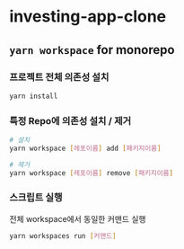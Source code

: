 # investing-app-clone

## `yarn workspace` for monorepo

### 프로젝트 전체 의존성 설치

```bash
yarn install
```

### 특정 Repo에 의존성 설치 / 제거

```bash
# 설치
yarn workspace [레포이름] add [패키지이름]

# 제거
yarn workspace [레포이름] remove [패키지이름]
```

### 스크립트 실행

전체 workspace에서 동일한 커맨드 실행

```bash
yarn workspaces run [커맨드]
```
